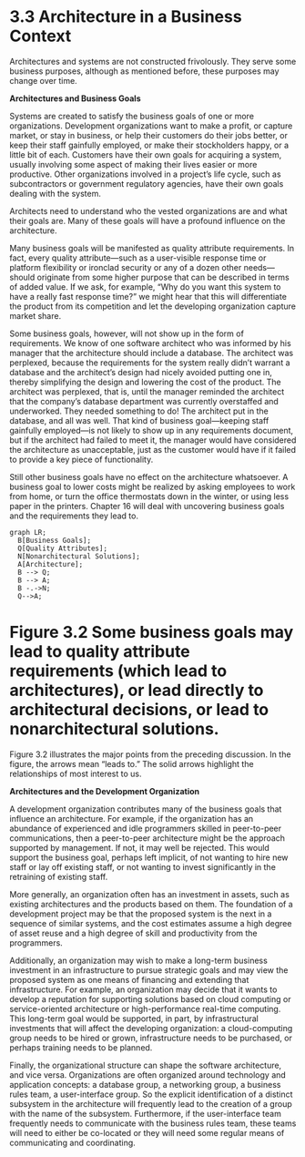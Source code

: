 3.3 Architecture in a Business Context
===

Architectures and systems are not constructed frivolously. They serve some business purposes, although as mentioned before, these purposes may change over time.

**Architectures and Business Goals**

Systems are created to satisfy the business goals of one or more organizations. Development organizations want to make a profit, or capture market, or stay in business, or help their customers do their jobs better, or keep their staff gainfully employed, or make their stockholders happy, or a little bit of each. Customers have their own goals for acquiring a system, usually involving some aspect of making their lives easier or more productive. Other organizations involved in a project’s life cycle, such as subcontractors or government regulatory agencies, have their own goals dealing with the system.

Architects need to understand who the vested organizations are and what their goals are. Many of these goals will have a profound influence on the architecture.

Many business goals will be manifested as quality attribute requirements. In fact, every quality attribute—such as a user-visible response time or platform flexibility or ironclad security or any of a dozen other needs—should originate from some higher purpose that can be described in terms of added value. If we ask, for example, “Why do you want this system to have a really fast response time?” we might hear that this will differentiate the product from its competition and let the developing organization capture market share.

Some business goals, however, will not show up in the form of requirements. We know of one software architect who was informed by his manager that the architecture should include a database. The architect was perplexed, because the requirements for the system really didn’t warrant a database and the architect’s design had nicely avoided putting one in, thereby simplifying the design and lowering the cost of the product. The architect was perplexed, that is, until the manager reminded the architect that the company’s database department was currently overstaffed and underworked. They needed something to do! The architect put in the database, and all was well. That kind of business goal—keeping staff gainfully employed—is not likely to show up in any requirements document, but if the architect had failed to meet it, the manager would have considered the architecture as unacceptable, just as the customer would have if it failed to provide a key piece of functionality.

Still other business goals have no effect on the architecture whatsoever. A business goal to lower costs might be realized by asking employees to work from home, or turn the office thermostats down in the winter, or using less paper in the printers. Chapter 16 will deal with uncovering business goals and the requirements they lead to.

```
graph LR;
  B[Business Goals];
  Q[Quality Attributes];
  N[Nonarchitectural Solutions];
  A[Architecture];
  B --> Q;
  B --> A;
  B -.->N;
  Q-->A;
```
# Figure 3.2 Some business goals may lead to quality attribute requirements (which lead to architectures), or lead directly to architectural decisions, or lead to nonarchitectural solutions.

Figure 3.2 illustrates the major points from the preceding discussion. In the figure, the arrows mean “leads to.” The solid arrows highlight the relationships of most interest to us.

**Architectures and the Development Organization**

A development organization contributes many of the business goals that influence an architecture. For example, if the organization has an abundance of experienced and idle programmers skilled in peer-to-peer communications, then a peer-to-peer architecture might be the approach supported by management. If not, it may well be rejected. This would support the business goal, perhaps left implicit, of not wanting to hire new staff or lay off existing staff, or not wanting to invest significantly in the retraining of existing staff.

More generally, an organization often has an investment in assets, such as existing architectures and the products based on them. The foundation of a development project may be that the proposed system is the next in a sequence of similar systems, and the cost estimates assume a high degree of asset reuse and a high degree of skill and productivity from the programmers.

Additionally, an organization may wish to make a long-term business investment in an infrastructure to pursue strategic goals and may view the proposed system as one means of financing and extending that infrastructure. For example, an organization may decide that it wants to develop a reputation for supporting solutions based on cloud computing or service-oriented architecture or high-performance real-time computing. This long-term goal would be supported, in part, by infrastructural investments that will affect the developing organization: a cloud-computing group needs to be hired or grown, infrastructure needs to be purchased, or perhaps training needs to be planned.

Finally, the organizational structure can shape the software architecture, and vice versa. Organizations are often organized around technology and application concepts: a database group, a networking group, a business rules team, a user-interface group. So the explicit identification of a distinct subsystem in the architecture will frequently lead to the creation of a group with the name of the subsystem. Furthermore, if the user-interface team frequently needs to communicate with the business rules team, these teams will need to either be co-located or they will need some regular means of communicating and coordinating.